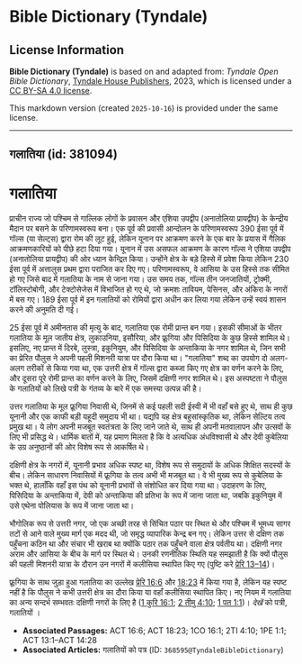 # Bible Dictionary (Tyndale)

## License Information

**Bible Dictionary (Tyndale)** is based on and adapted from: _Tyndale Open Bible Dictionary_, [Tyndale House Publishers](https://tyndaleopenresources.com/), 2023, which is licensed under a [CC BY-SA 4.0 license](https://creativecommons.org/licenses/by-sa/4.0/legalcode.en).

This markdown version (created `2025-10-16`) is provided under the same license.



--------------------------------

## गलातिया (id: 381094)

गलातिया
=======

प्राचीन राज्य जो पश्चिम से गाल्लिक लोगों के प्रवासन और एशिया उपद्वीप (अनातोलिया प्रायद्वीप) के केन्द्रीय मैदान पर बसने के परिणामस्वरूप बना। एक पूर्व की प्रवासी आन्दोलन के परिणामस्वरूप 390 ईसा पूर्व में गॉल्स (या सेल्ट्स) द्वारा रोम की लूट हुई, लेकिन यूनान पर आक्रमण करने के एक बार के प्रयास में गैलिक आक्रमणकारियों को पीछे हटा दिया गया। यूनान में उस असफल आक्रमण के कारण गॉल्स ने एशिया उपद्वीप (अनातोलिया प्रायद्वीप) की ओर ध्यान केन्द्रित किया। उन्होंने क्षेत्र के बड़े हिस्से में प्रवेश किया लेकिन 230 ईसा पूर्व में अत्तालुस प्रथम द्वारा पराजित कर दिए गए। परिणामस्वरूप, वे आसिया के उस हिस्से तक सीमित हो गए जिसे बाद में गलातिया के नाम से जाना गया। उस समय तक, गॉल्स तीन जनजातियों, ट्रोक्मी, टॉलिस्टोबोगी, और टेक्टोसेजेस में विभाजित हो गए थे, जो क्रमशः तावियम, पेसिनस, और अंकिरा के नगरों में बस गए। 189 ईसा पूर्व में इन गलातियों को रोमियों द्वारा अधीन कर लिया गया लेकिन उन्हें स्वयं शासन करने की अनुमति दी गई।

25 ईसा पूर्व में अमीनतास की मृत्यु के बाद, गलातिया एक रोमी प्रान्त बन गया। इसकी सीमाओं के भीतर गलातिया के मूल जातीय क्षेत्र, लुकाउनिया, इसौरिया, और फ्रूगिया और पिसिदिया के कुछ हिस्से शामिल थे। इसलिए, नए प्रान्त में दिरबे, लुस्त्रा, इकुनियुम, और पिसिदिया के अन्ताकिया के नगर शामिल थे, जिन सभी का प्रेरित पौलुस ने अपनी पहली मिशनरी यात्रा पर दौरा किया था। "गलातिया" शब्द का उपयोग दो अलग\-अलग तरीकों से किया गया था, एक उत्तरी क्षेत्र में गॉल्स द्वारा कब्जा किए गए क्षेत्र का वर्णन करने के लिए, और दूसरा पूरे रोमी प्रान्त का वर्णन करने के लिए, जिसमें दक्षिणी नगर शामिल थे। इस अस्पष्टता ने पौलुस के गलातियों को लिखे पत्री के गंतव्य के बारे में एक समस्या उत्पन्न की है।

उत्तर गलातिया के मूल फ्रूगिया निवासी थे, जिनमें से कई पहली सदी ईस्वी में भी वहाँ बसे हुए थे, साथ ही कुछ यूनानी और एक काफी बड़ी यहूदी समुदाय भी था। यद्यपि यह क्षेत्र बहुसांस्कृतिक था, लेकिन सेल्टिय तत्व प्रमुख था। ये लोग अपनी मजबूत स्वतंत्रता के लिए जाने जाते थे, साथ ही अपनी मतवालापन और उत्सवों के लिए भी प्रसिद्ध थे। धार्मिक बातों में, यह प्रमाण मिलता है कि वे अत्यधिक अंधविश्वासी थे और देवी कुबेलिया के उग्र अनुष्ठानों की ओर विशेष रूप से आकर्षित थे।

दक्षिणी क्षेत्र के नगरों में, यूनानी प्रभाव अधिक स्पष्ट था, विशेष रूप से समुदायों के अधिक शिक्षित सदस्यों के बीच। लेकिन साधारण निवासियों में फ्रूगिया के तत्व अभी भी मजबूत था। वे भी मुख्य रूप से कुबेलिया के भक्त थे, हालाँकि वहाँ इस पंथ को यूनानी प्रभावों से संशोधित कर दिया गया था। उदाहरण के लिए, पिसिदिया के अन्ताकिया में, देवी को अन्ताकिया की प्रतिभा के रूप में जाना जाता था, जबकि इकुनियुम में उसे एथेना पोलियास के रूप में जाना जाता था।

भौगोलिक रूप से उत्तरी नगर, जो एक अच्छी तरह से सिंचित पठार पर स्थित थे और पश्चिम में भूमध्य सागर तटों से आने वाले मुख्य मार्ग एक मदद थी, जो समृद्ध व्यापारिक केन्द्र बन गए। लेकिन उत्तर से दक्षिण तक पहुँचना कठिन था और संचार भी खराब था क्योंकि पठार तक पहुँचने वाला क्षेत्र पर्वतीय था। दक्षिणी नगर अराम और आसिया के बीच के मार्ग पर स्थित थे। उनकी रणनीतिक स्थिति यह समझाती है कि क्यों पौलुस की पहली मिशनरी यात्रा के दौरान उन नगरों में कलीसिया स्थापित किए गए (पुष्टि करे [प्रेरि 13–14](https://ref.ly/Acts13:1-Acts14:28))।

फ्रूगिया के साथ जुड़ा हुआ गलातिया का उल्लेख [प्रेरि 16:6](https://ref.ly/Acts16:6) और [18:23](https://ref.ly/Acts18:23) में किया गया है, लेकिन यह स्पष्ट नहीं है कि पौलुस ने कभी उत्तरी क्षेत्र का दौरा किया या वहाँ कलीसिया स्थापित किए। नए नियम में गलातिया का अन्य सन्दर्भ सम्भवतः दक्षिणी नगरों के लिए है ([1 कुरि 16:1](https://ref.ly/1Cor16:1); [2 तीमु 4:10](https://ref.ly/2Tim4:10); [1 पत 1:1](https://ref.ly/1Pet1:1))। *देखें* को पत्री, गलातियों ।

* **Associated Passages:** ACT 16:6; ACT 18:23; 1CO 16:1; 2TI 4:10; 1PE 1:1; ACT 13:1–ACT 14:28
* **Associated Articles:** गलातियों को पत्र (ID: `368595@TyndaleBibleDictionary`)

